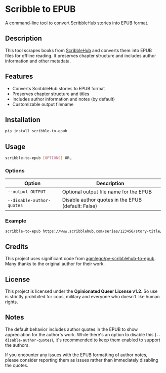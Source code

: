 # Scribble to EPUB

A command-line tool to convert ScribbleHub stories into EPUB format.

## Description

This tool scrapes books from [ScribbleHub](https://www.scribblehub.com/) and converts them into EPUB files for offline reading. It preserves chapter structure and includes author information and other metadata.

## Features

- Converts ScribbleHub stories to EPUB format
- Preserves chapter structure and titles
- Includes author information and notes (by default)
- Customizable output filename

## Installation

```bash
pip install scribble-to-epub
```

## Usage

```bash
scribble-to-epub [OPTIONS] URL
```

### Options

| Option | Description |
|--------|-------------|
| `--output OUTPUT` | Optional output file name for the EPUB |
| `--disable-author-quotes` | Disable author quotes in the EPUB (default: False) |

### Example

```bash
scribble-to-epub https://www.scribblehub.com/series/123456/story-title/
```

## Credits

This project uses significant code from [agmlego/py-scribblehub-to-epub](https://github.com/agmlego/py-scribblehub-to-epub). Many thanks to the original author for their work.

## License

This project is licensed under the **Opinionated Queer License v1.2**. So use is strictly prohibited for cops, military and everyone who doesn't like human rights.

## Notes

The default behavior includes author quotes in the EPUB to show appreciation for the author's work. While there's an option to disable this (`--disable-author-quotes`), it's recommended to keep them enabled to support the authors.

If you encounter any issues with the EPUB formatting of author notes, please consider reporting them as issues rather than immediately disabling the quotes.